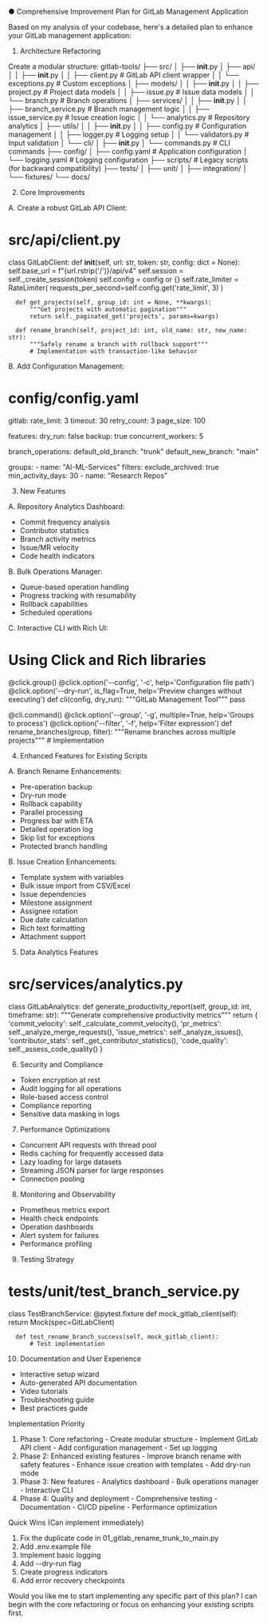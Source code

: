 ● Comprehensive Improvement Plan for GitLab Management Application

  Based on my analysis of your codebase, here's a detailed plan to enhance your GitLab management application:

  1. Architecture Refactoring

  Create a modular structure:
  gitlab-tools/
  ├── src/
  │   ├── __init__.py
  │   ├── api/
  │   │   ├── __init__.py
  │   │   ├── client.py         # GitLab API client wrapper
  │   │   └── exceptions.py     # Custom exceptions
  │   ├── models/
  │   │   ├── __init__.py
  │   │   ├── project.py        # Project data models
  │   │   ├── issue.py          # Issue data models
  │   │   └── branch.py         # Branch operations
  │   ├── services/
  │   │   ├── __init__.py
  │   │   ├── branch_service.py # Branch management logic
  │   │   ├── issue_service.py  # Issue creation logic
  │   │   └── analytics.py      # Repository analytics
  │   ├── utils/
  │   │   ├── __init__.py
  │   │   ├── config.py         # Configuration management
  │   │   ├── logger.py         # Logging setup
  │   │   └── validators.py     # Input validation
  │   └── cli/
  │       ├── __init__.py
  │       └── commands.py       # CLI commands
  ├── config/
  │   ├── config.yaml           # Application configuration
  │   └── logging.yaml          # Logging configuration
  ├── scripts/                  # Legacy scripts (for backward compatibility)
  ├── tests/
  │   ├── unit/
  │   ├── integration/
  │   └── fixtures/
  └── docs/

  2. Core Improvements

  A. Create a robust GitLab API Client:
  # src/api/client.py
  class GitLabClient:
      def __init__(self, url: str, token: str, config: dict = None):
          self.base_url = f"{url.rstrip('/')}/api/v4"
          self.session = self._create_session(token)
          self.config = config or {}
          self.rate_limiter = RateLimiter(
              requests_per_second=self.config.get('rate_limit', 3)
          )

      def get_projects(self, group_id: int = None, **kwargs):
          """Get projects with automatic pagination"""
          return self._paginated_get('projects', params=kwargs)

      def rename_branch(self, project_id: int, old_name: str, new_name: str):
          """Safely rename a branch with rollback support"""
          # Implementation with transaction-like behavior

  B. Add Configuration Management:
  # config/config.yaml
  gitlab:
    rate_limit: 3
    timeout: 30
    retry_count: 3
    page_size: 100

  features:
    dry_run: false
    backup: true
    concurrent_workers: 5

  branch_operations:
    default_old_branch: "trunk"
    default_new_branch: "main"

  groups:
    - name: "AI-ML-Services"
      filters:
        exclude_archived: true
        min_activity_days: 30
    - name: "Research Repos"

  3. New Features

  A. Repository Analytics Dashboard:
  - Commit frequency analysis
  - Contributor statistics
  - Branch activity metrics
  - Issue/MR velocity
  - Code health indicators

  B. Bulk Operations Manager:
  - Queue-based operation handling
  - Progress tracking with resumability
  - Rollback capabilities
  - Scheduled operations

  C. Interactive CLI with Rich UI:
  # Using Click and Rich libraries
  @click.group()
  @click.option('--config', '-c', help='Configuration file path')
  @click.option('--dry-run', is_flag=True, help='Preview changes without executing')
  def cli(config, dry_run):
      """GitLab Management Tool"""
      pass

  @cli.command()
  @click.option('--group', '-g', multiple=True, help='Groups to process')
  @click.option('--filter', '-f', help='Filter expression')
  def rename_branches(group, filter):
      """Rename branches across multiple projects"""
      # Implementation

  4. Enhanced Features for Existing Scripts

  A. Branch Rename Enhancements:
  - Pre-operation backup
  - Dry-run mode
  - Rollback capability
  - Parallel processing
  - Progress bar with ETA
  - Detailed operation log
  - Skip list for exceptions
  - Protected branch handling

  B. Issue Creation Enhancements:
  - Template system with variables
  - Bulk issue import from CSV/Excel
  - Issue dependencies
  - Milestone assignment
  - Assignee rotation
  - Due date calculation
  - Rich text formatting
  - Attachment support

  5. Data Analytics Features

  # src/services/analytics.py
  class GitLabAnalytics:
      def generate_productivity_report(self, group_id: int, timeframe: str):
          """Generate comprehensive productivity metrics"""
          return {
              'commit_velocity': self._calculate_commit_velocity(),
              'pr_metrics': self._analyze_merge_requests(),
              'issue_metrics': self._analyze_issues(),
              'contributor_stats': self._get_contributor_statistics(),
              'code_quality': self._assess_code_quality()
          }

  6. Security and Compliance

  - Token encryption at rest
  - Audit logging for all operations
  - Role-based access control
  - Compliance reporting
  - Sensitive data masking in logs

  7. Performance Optimizations

  - Concurrent API requests with thread pool
  - Redis caching for frequently accessed data
  - Lazy loading for large datasets
  - Streaming JSON parser for large responses
  - Connection pooling

  8. Monitoring and Observability

  - Prometheus metrics export
  - Health check endpoints
  - Operation dashboards
  - Alert system for failures
  - Performance profiling

  9. Testing Strategy

  # tests/unit/test_branch_service.py
  class TestBranchService:
      @pytest.fixture
      def mock_gitlab_client(self):
          return Mock(spec=GitLabClient)

      def test_rename_branch_success(self, mock_gitlab_client):
          # Test implementation

  10. Documentation and User Experience

  - Interactive setup wizard
  - Auto-generated API documentation
  - Video tutorials
  - Troubleshooting guide
  - Best practices guide

  Implementation Priority

  1. Phase 1: Core refactoring
    - Create modular structure
    - Implement GitLab API client
    - Add configuration management
    - Set up logging
  2. Phase 2: Enhanced existing features
    - Improve branch rename with safety features
    - Enhance issue creation with templates
    - Add dry-run mode
  3. Phase 3: New features
    - Analytics dashboard
    - Bulk operations manager
    - Interactive CLI
  4. Phase 4: Quality and deployment
    - Comprehensive testing
    - Documentation
    - CI/CD pipeline
    - Performance optimization

  Quick Wins (Can implement immediately)

  1. Fix the duplicate code in 01_gitlab_rename_trunk_to_main.py
  2. Add .env.example file
  3. Implement basic logging
  4. Add --dry-run flag
  5. Create progress indicators
  6. Add error recovery checkpoints

  Would you like me to start implementing any specific part of this plan? I can begin with the core refactoring
  or focus on enhancing your existing scripts first.